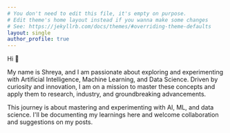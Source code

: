 ```yaml
---
# You don't need to edit this file, it's empty on purpose.
# Edit theme's home layout instead if you wanna make some changes
# See: https://jekyllrb.com/docs/themes/#overriding-theme-defaults
layout: single
author_profile: true
---
```


Hi 👋

My name is Shreya, and I am passionate about exploring and experimenting with Artificial Intelligence, Machine Learning, and Data Science. Driven by curiosity and innovation, I am on a mission to master these concepts and apply them to research, industry, and groundbreaking advancements.

This journey is about mastering and experimenting with AI, ML, and data science. I'll be documenting my learnings here and welcome collaboration and suggestions on my posts.



